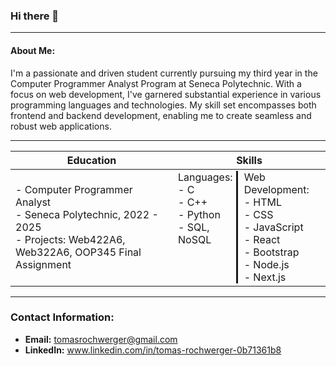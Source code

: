 ### Hi there 👋

<!--
**trochwerger/trochwerger** is a ✨ _special_ ✨ repository because its `README.md` (this file) appears on your GitHub profile.

Here are some ideas to get you started:

- 🔭 I’m currently working on ...
- 🌱 I’m currently learning ...
- 👯 I’m looking to collaborate on ...
- 🤔 I’m looking for help with ...
- 💬 Ask me about ...
- 📫 How to reach me: ...
- 😄 Pronouns: ...
- ⚡ Fun fact: ...
-->

---
#### About Me:
I'm a passionate and driven student currently pursuing my third year in the Computer Programmer Analyst Program at Seneca Polytechnic. With a focus on web development, I've garnered substantial experience in various programming languages and technologies. My skill set encompasses both frontend and backend development, enabling me to create seamless and robust web applications.

---
<style></style>

| Education   | Skills |
| ----------------------------  | -------------------------------------------- |
|- Computer Programmer Analyst<br>- Seneca Polytechnic, 2022 - 2025<br>- Projects: Web422A6, Web322A6, OOP345 Final Assignment | <div class="row" style="display:flex"><div class="col" style="border-right:solid">Languages: <br> - C <br>- C++ <br> - Python<br> - SQL, NoSQL</div><div class="col" style="padding-left:10px">Web Development:<br>- HTML<br>- CSS<br>- JavaScript<br>- React<br>- Bootstrap<br>- Node.js<br>- Next.js</div></div>|

<!--
### Skills:
- Languages:
    - C
    - C++
    - Python
    - SQL
    - NoSQL
- Web Development:
    - HTML
    - CSS
    - JavaScript
    - React
    - Bootstrap
    - Node.js
    - Next.js
-->
<!-- 
Projects:

[You can list any relevant projects you've worked on, providing brief descriptions and links to their repositories or live demos.]

    Project Name:
        Description: [Brief description of the project]
        Technologies Used: [List the technologies used]
        Repository/Live Demo: [Link to the project repository or live demo]

    Project Name:
        Description: [Brief description of the project]
        Technologies Used: [List the technologies used]
        Repository/Live Demo: [Link to the project repository or live demo]


Experience:

[If you have any relevant work experience or internships, you can list them here with brief descriptions of your responsibilities and accomplishments.]

    [Position Title]
        Company/Organization Name, Location
        Duration: [Month/Year] - [Month/Year]
        Description: [Brief description of your responsibilities and achievements]


-->

---
### Contact Information:
- **Email:** tomasrochwerger@gmail.com
- **LinkedIn:** www.linkedin.com/in/tomas-rochwerger-0b71361b8
